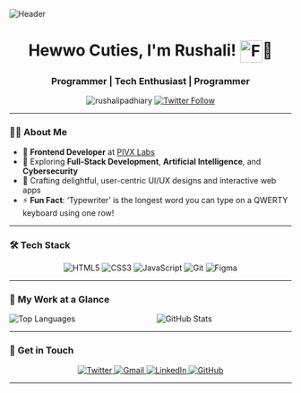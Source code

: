 ![Header](https://i.pinimg.com/originals/7d/01/94/7d0194eaf9d1ad0bcad447ff6e0e09ee.gif)

<h1 align="center">Hewwo Cuties, I'm Rushali! <img src="https://i.pinimg.com/736x/62/f2/b5/62f2b5f2c70db628f9228a4ec794b852.jpg" alt="Flower" style="width: 40px; height: 40px; vertical-align: middle;" />🎀</h1>
<h3 align="center">Programmer | Tech Enthusiast | Programmer</h3>

<p align="center">
  <img src="https://komarev.com/ghpvc/?username=rushalipadhiary&label=Profile%20views&color=0e75b6&style=flat" alt="rushalipadhiary" />
  <a href="https://twitter.com/R_Padhiary" target="_blank">
    <img src="https://img.shields.io/twitter/follow/R_Padhiary?logo=twitter&style=for-the-badge" alt="Twitter Follow" />
  </a>
</p>

---

### 🙋‍♀️ **About Me**
- 🌟 **Frontend Developer** at [PIVX Labs](https://www.pivx.org/)  
- 🧠 Exploring **Full-Stack Development**, **Artificial Intelligence**, and **Cybersecurity**  
- 🎨 Crafting delightful, user-centric UI/UX designs and interactive web apps  
- ⚡ **Fun Fact**: ‘Typewriter’ is the longest word you can type on a QWERTY keyboard using one row!

---

### 🛠 **Tech Stack**

<p align="center">
  <img src="https://img.shields.io/badge/HTML5-E34F26?style=for-the-badge&logo=html5&logoColor=white" alt="HTML5" />
  <img src="https://img.shields.io/badge/CSS3-1572B6?style=for-the-badge&logo=css3&logoColor=white" alt="CSS3" />
  <img src="https://img.shields.io/badge/JavaScript-F7DF1E?style=for-the-badge&logo=javascript&logoColor=black" alt="JavaScript" />
  <img src="https://img.shields.io/badge/Git-F05032?style=for-the-badge&logo=git&logoColor=white" alt="Git" />
  <img src="https://img.shields.io/badge/Figma-F24E1E?style=for-the-badge&logo=figma&logoColor=white" alt="Figma" />
</p>

---

### 🚀 **My Work at a Glance**

<p align="center">
  <img align="left" src="https://github-readme-stats.vercel.app/api/top-langs?username=rushalipadhiary&show_icons=true&locale=en&layout=compact&theme=radical" alt="Top Languages" />
  <img align="center" src="https://github-readme-stats.vercel.app/api?username=rushalipadhiary&show_icons=true&locale=en&theme=radical" alt="GitHub Stats" />
</p>

---

### 🌟 **Get in Touch**
<p align="center">
  <a href="https://twitter.com/R_Padhiary" target="_blank">
    <img src="https://img.shields.io/badge/Twitter-1DA1F2?style=for-the-badge&logo=twitter&logoColor=white" alt="Twitter" />
  </a>
  <a href="mailto:padhiary.rushali@gmail.com" target="_blank">
    <img src="https://img.shields.io/badge/Gmail-D14836?style=for-the-badge&logo=gmail&logoColor=white" alt="Gmail" />
  </a>
  <a href="https://www.linkedin.com/in/rushali-padhiary/" target="_blank">
    <img src="https://img.shields.io/badge/LinkedIn-0077B5?style=for-the-badge&logo=linkedin&logoColor=white" alt="LinkedIn" />
  </a>
  <a href="https://github.com/rushalipadhiary" target="_blank">
    <img src="https://img.shields.io/badge/GitHub-181717?style=for-the-badge&logo=github&logoColor=white" alt="GitHub" />
  </a>
</p>

---
